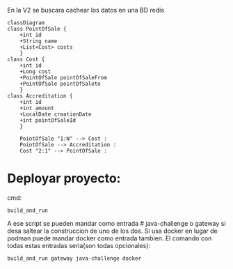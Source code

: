 En la V2 se buscara cachear los datos en una BD redis

```mermaid
classDiagram
class PointOfSale {
    +int id
    +String name
    +List<Cost> costs
    }
class Cost {
    +int id
    +Long cost
    +PointOfSale pointOfSaleFrom
    +PointOfSale pointOfSaleto
    }
class Accreditation {
    +int id
    +int amount
    +LocalDate creationDate
    +int pointOfSaleId
    }

    PointOfSale "1:N" --> Cost : 
    PointOfSale --> Accreditation : 
    Cost "2:1" --> PointOfSale :  
```
# Deployar proyecto:


cmd:
```
build_and_run
```
A ese script se pueden mandar como entrada # java-challenge o gateway si 
desa saltear la construccion de uno de los dos. Si usa docker en lugar 
de podman puede mandar docker como entrada tambien. El comando con todas
estas entradas seria(son todas opcionales):
```
build_and_run gateway java-challenge docker
```
